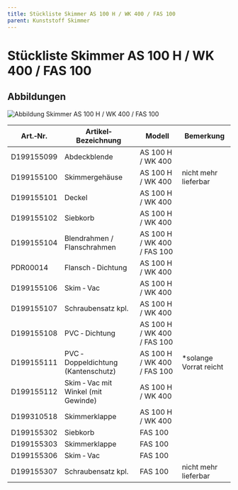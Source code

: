 ```yaml
---
title: Stückliste Skimmer AS 100 H / WK 400 / FAS 100
parent: Kunststoff Skimmer
---
```


# Stückliste Skimmer AS 100 H / WK 400 / FAS 100

## Abbildungen

![Abbildung Skimmer AS 100 H / WK 400 / FAS 100](https://bilgery-solutions.github.io/fluidra-support/einbauteile/skimmer/kunststoff/as-100h_wk-400_fas-100/as-100h_wk-400_fas-100_mass-zeichnung.png)

|Art.‐Nr.|Artikel‐Bezeichnung|Modell|Bemerkung|
|---|---|---|---|
|D199155099|Abdeckblende|AS 100 H / WK 400| |
|D199155100|Skimmergehäuse|AS 100 H / WK 400|nicht mehr lieferbar|
|D199155101|Deckel|AS 100 H / WK 400| |
|D199155102|Siebkorb|AS 100 H / WK 400| |
|D199155104|Blendrahmen / Flanschrahmen|AS 100 H / WK 400 / FAS 100| |
|PDR00014|Flansch ‐ Dichtung|AS 100 H / WK 400| |
|D199155106|Skim ‐ Vac|AS 100 H / WK 400| |
|D199155107|Schraubensatz kpl.|AS 100 H / WK 400| |
|D199155108|PVC ‐ Dichtung|AS 100 H / WK 400 / FAS 100| |
|D199155111|PVC ‐ Doppeldichtung (Kantenschutz)|AS 100 H / WK 400 / FAS 100|*solange Vorrat reicht|
|D199155112|Skim ‐ Vac mit Winkel (mit Gewinde)|AS 100 H / WK 400| |
|D199310518|Skimmerklappe|AS 100 H / WK 400| |
|D199155302|Siebkorb|FAS 100| |
|D199155303|Skimmerklappe|FAS 100| |
|D199155306|Skim ‐ Vac|FAS 100| |
|D199155307|Schraubensatz kpl.|FAS 100|nicht mehr lieferbar|

